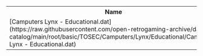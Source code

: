 <table>
<tr><th>Name</th><th>Size</th></tr>
<tr><td>[Camputers Lynx - Educational.dat](https://raw.githubusercontent.com/open-retrogaming-archive/dat-catalog/main/root/basic/TOSEC/Camputers/Lynx/Educational/Camputers Lynx - Educational.dat)</td><td>2173</td></tr>
</table>
